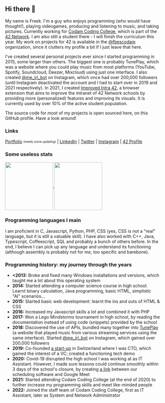 ## Hi there 👋
My name is Freek. I'm a guy who enjoys programming (who would have thought!), playing videogames, producing and listening to music, and taking pictures. Currently working for [Codam Coding College](https://codam.nl/), which is part of the [42 Network](https://en.wikipedia.org/wiki/42_(school)). I am also still a student there - I will finish the curriculum this year. My work on projects for 42 is available in the [@fbescodam](https://github.com/fbescodam) organization, since it clutters my profile a bit if I just leave that here.


I've created several personal projects ever since I started programming in 2015, some larger than others. The biggest one is probably TunePlay, which was a website where you could play music from most platforms (YouTube, Spotify, Soundcloud, Deezer, Mixcloud) using just one interface. I also created [@me_irl_bot](https://github.com/FreekBes/insta_reddit_bot) on Instagram, which once had over 200,000 followers (until Instagram deactivated the account and I had to start over in 2019 and 2021 respectively). In 2021, I created [Improved Intra 42](https://github.com/FreekBes/improved_intra), a browser extension that aims to improve the intranet of 42 Network schools by providing more (personalized) features and improving its visuals. It is currently used by over 10% of the active student population.


The source code for _most_ of my projects is open sourced here, on this GitHub profile. Have a look around!


### Links
[Portfolio](https://freekb.es/) <sub><sup>(needs some updating)</sup></sub> | [LinkedIn](https://www.linkedin.com/in/freek-bes/) | [Twitter](https://twitter.com/FreekBes) | [Instagram](https://www.instagram.com/freekbes) | [42 Profile](https://profile.intra.42.fr/users/fbes)


### Some useless stats
<a href="https://github.com/anuraghazra/github-readme-stats">
  <img align="center" src="https://github-readme-stats.vercel.app/api?username=FreekBes&count_private=true&show_icons=true&theme=dark" height="156" />
</a>
<a href="https://github.com/anuraghazra/github-readme-stats#top-languages-card">
  <img align="center" src="https://github-readme-stats-one-bice.vercel.app/api/top-langs/?username=freekbes&theme=dark&layout=compact&count_private=true&role=OWNER,ORGANIZATION_MEMBER" height="156" />
</a>


### Programming languages I main
I am proficient in C, Javascript, Python, PHP, CSS (yes, CSS is not a "real" language, but it is still a valuable skill). I have also worked with C++, Java, Typescript, Coffeescript, SQL and probably a bunch of others before. In the end, I believe I can pick up any language and understand its functioning (although assembly is probably not for me, too specific and barebone).


### Programming history: my journey through the years
- **<2013:** Broke and fixed many Windows installations and versions, which taught me a lot about this operating system
- **2014:** Started attending a computer science course in high school. Learnt binary calculation, Java programming, basic HTML, simplistic "AI" scenarios...
- **2015:** Started basic web development: learnt the ins and outs of HTML & CSS
- **2016:** Increased my Javascript skills a lot and combined it with PHP
- **2017:** Won a Lego Mindstorms tournament in high school, by reading the documentation instead of using code (snippets) provided by the school
- **2018:** Discovered the use of APIs, bundled many together into [TunePlay](https://github.com/FreekBes/tuneplay) (a website that played music from various streaming services using the same interface). Started [@me_irl_bot](https://github.com/FreekBes/insta_reddit_bot) on Instagram, which gained over 200.000 followers
- **2019:** Co-founded [a start-up](https://assembl.net/) in Switzerland where I was CTO, which gained the interest of a VC; created a functioning tech demo
- **2020:** Covid-19 disrupted the high school I was working at as IT Assistant. However, I made sure lessons could continue smoothly within 3 days of the school's closure, by creating [a link](https://github.com/damstede/zermelo-google-rooster) between our scheduling software and Google Meet
- **2021:** Started attending Codam Coding College (at the end of 2020) to further increase my programming skills and meet like-minded people
- **2022:** Joined the staff team of Codam Coding College, first as IT Assistant, later as System and Network Administrator
